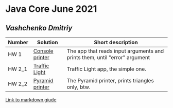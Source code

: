 # Java Core June 2021

## *Vashchenko Dmitriy*

| Number | Solution  | Short description
| --- | --- | --- |
| HW 1 | [Console printer](https://github.com/NikolaevArtem/Java_Core_June_2021/blob/feature/DmitriyVaschenko/src/main/java/homework/task1/Task1.java) | The app that reads input arguments and prints them, until "error" argument |
| HW 2_1 |[Traffic Light](https://github.com/NikolaevArtem/Java_Core_June_2021/blob/feature/DmitriyVaschenko/src/main/java/homework/task2/Task_2_1.java) | Traffic Light app, the simple one.
|HW 2_2|[Pyramid printer](https://github.com/NikolaevArtem/Java_Core_June_2021/blob/feature/DmitriyVaschenko/src/main/java/homework/task2/Task_2_2.java)| The Pyramid printer, prints triangles only, btw.


[Link to markdown giude](https://github.com/adam-p/markdown-here/wiki/Markdown-Cheatsheet)
